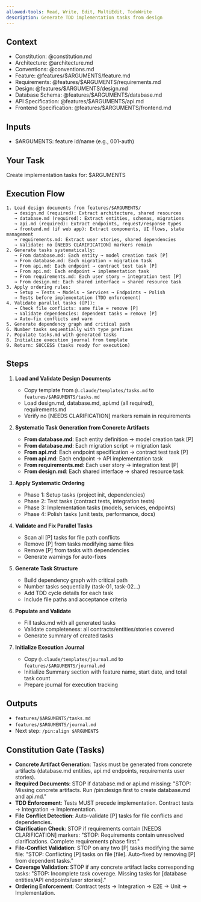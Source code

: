 ```yaml
---
allowed-tools: Read, Write, Edit, MultiEdit, TodoWrite
description: Generate TDD implementation tasks from design
---
```


## Context

- Constitution: @constitution.md
- Architecture: @architecture.md
- Conventions: @conventions.md
- Feature: @features/$ARGUMENTS/feature.md
- Requirements: @features/$ARGUMENTS/requirements.md
- Design: @features/$ARGUMENTS/design.md
- Database Schema: @features/$ARGUMENTS/database.md
- API Specification: @features/$ARGUMENTS/api.md
- Frontend Specification: @features/$ARGUMENTS/frontend.md

## Inputs

- $ARGUMENTS: feature id/name (e.g., 001-auth)

## Your Task

Create implementation tasks for: $ARGUMENTS

## Execution Flow
```
1. Load design documents from features/$ARGUMENTS/
   → design.md (required): Extract architecture, shared resources
   → database.md (required): Extract entities, schemas, migrations
   → api.md (required): Extract endpoints, request/response types
   → frontend.md (if web app): Extract components, UI flows, state management
   → requirements.md: Extract user stories, shared dependencies
   → Validate: no [NEEDS CLARIFICATION] markers remain
2. Generate tasks systematically:
   → From database.md: Each entity → model creation task [P]
   → From database.md: Each migration → migration task
   → From api.md: Each endpoint → contract test task [P]
   → From api.md: Each endpoint → implementation task
   → From requirements.md: Each user story → integration test [P]
   → From design.md: Each shared interface → shared resource task
3. Apply ordering rules:
   → Setup → Tests → Models → Services → Endpoints → Polish
   → Tests before implementation (TDD enforcement)
4. Validate parallel tasks ([P]):
   → Check file conflicts: same file = remove [P]
   → Validate dependencies: dependent tasks = remove [P]
   → Auto-fix conflicts and warn
5. Generate dependency graph and critical path
6. Number tasks sequentially with type prefixes
7. Populate tasks.md with generated tasks
8. Initialize execution journal from template
9. Return: SUCCESS (tasks ready for execution)
```

## Steps

1. **Load and Validate Design Documents**
   - Copy template from `@.claude/templates/tasks.md` to `features/$ARGUMENTS/tasks.md`
   - Load design.md, database.md, api.md (all required), requirements.md
   - Verify no [NEEDS CLARIFICATION] markers remain in requirements

2. **Systematic Task Generation from Concrete Artifacts**
   - **From database.md**: Each entity definition → model creation task [P]
   - **From database.md**: Each migration script → migration task
   - **From api.md**: Each endpoint specification → contract test task [P]  
   - **From api.md**: Each endpoint → API implementation task
   - **From requirements.md**: Each user story → integration test [P]
   - **From design.md**: Each shared interface → shared resource task

3. **Apply Systematic Ordering**
   - Phase 1: Setup tasks (project init, dependencies)
   - Phase 2: Test tasks (contract tests, integration tests) 
   - Phase 3: Implementation tasks (models, services, endpoints)
   - Phase 4: Polish tasks (unit tests, performance, docs)

4. **Validate and Fix Parallel Tasks**
   - Scan all [P] tasks for file path conflicts
   - Remove [P] from tasks modifying same files
   - Remove [P] from tasks with dependencies
   - Generate warnings for auto-fixes

5. **Generate Task Structure**
   - Build dependency graph with critical path
   - Number tasks sequentially (task-01, task-02...)
   - Add TDD cycle details for each task
   - Include file paths and acceptance criteria

6. **Populate and Validate**
   - Fill tasks.md with all generated tasks
   - Validate completeness: all contracts/entities/stories covered
   - Generate summary of created tasks

7. **Initialize Execution Journal**
   - Copy `@.claude/templates/journal.md` to `features/$ARGUMENTS/journal.md`
   - Initialize Summary section with feature name, start date, and total task count
   - Prepare journal for execution tracking

## Outputs

- `features/$ARGUMENTS/tasks.md`
- `features/$ARGUMENTS/journal.md`
- Next step: `/pin:align $ARGUMENTS`

## Constitution Gate (Tasks)

- **Concrete Artifact Generation**: Tasks must be generated from concrete artifacts (database.md entities, api.md endpoints, requirements user stories).
- **Required Documents**: STOP if database.md or api.md missing:
  "STOP: Missing concrete artifacts. Run /pin:design first to create database.md and api.md."
- **TDD Enforcement**: Tests MUST precede implementation. Contract tests → Integration → Implementation.
- **File Conflict Detection**: Auto-validate [P] tasks for file conflicts and dependencies.
- **Clarification Check**: STOP if requirements contain [NEEDS CLARIFICATION] markers:
  "STOP: Requirements contain unresolved clarifications. Complete requirements phase first."
- **File‑Conflict Validation**: STOP on any two [P] tasks modifying the same file:
  "STOP: Conflicting [P] tasks on file [file]. Auto-fixed by removing [P] from dependent tasks."
- **Coverage Validation**: STOP if any concrete artifact lacks corresponding tasks:
  "STOP: Incomplete task coverage. Missing tasks for [database entities/API endpoints/user stories]."
- **Ordering Enforcement**: Contract tests → Integration → E2E → Unit → Implementation.
